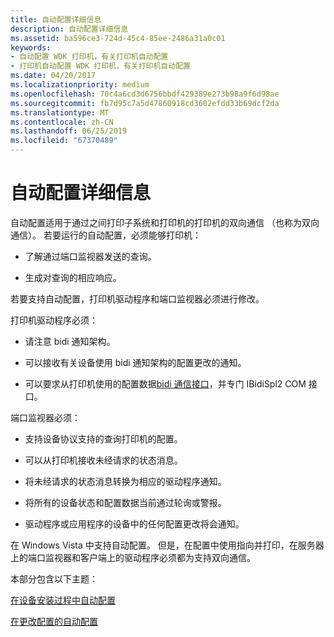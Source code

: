 ```yaml
---
title: 自动配置详细信息
description: 自动配置详细信息
ms.assetid: ba596ce3-724d-45c4-85ee-2486a31a0c01
keywords:
- 自动配置 WDK 打印机，有关打印机自动配置
- 打印机自动配置 WDK 打印机，有关打印机自动配置
ms.date: 04/20/2017
ms.localizationpriority: medium
ms.openlocfilehash: 70c4a6cd3d6756bbdf429389e273b98a9f6d98ae
ms.sourcegitcommit: fb7d95c7a5d47860918cd3602efdd33b69dcf2da
ms.translationtype: MT
ms.contentlocale: zh-CN
ms.lasthandoff: 06/25/2019
ms.locfileid: "67370489"
---
```

# <a name="autoconfiguration-details"></a>自动配置详细信息


自动配置适用于通过之间打印子系统和打印机的打印机的双向通信 （也称为双向通信）。 若要运行的自动配置，必须能够打印机：

-   了解通过端口监视器发送的查询。

-   生成对查询的相应响应。

若要支持自动配置，打印机驱动程序和端口监视器必须进行修改。

打印机驱动程序必须：

-   请注意 bidi 通知架构。

-   可以接收有关设备使用 bidi 通知架构的配置更改的通知。

-   可以要求从打印机使用的配置数据[bidi 通信接口](https://docs.microsoft.com/windows-hardware/drivers/ddi/content/_print/index)，并专门 IBidiSpl2 COM 接口。

端口监视器必须：

-   支持设备协议支持的查询打印机的配置。

-   可以从打印机接收未经请求的状态消息。

-   将未经请求的状态消息转换为相应的驱动程序通知。

-   将所有的设备状态和配置数据当前通过轮询或警报。

-   驱动程序或应用程序的设备中的任何配置更改将会通知。

在 Windows Vista 中支持自动配置。 但是，在配置中使用指向并打印，在服务器上的端口监视器和客户端上的驱动程序必须都为支持双向通信。

本部分包含以下主题：

[在设备安装过程中自动配置](autoconfiguration-during-device-installation.md)

[在更改配置的自动配置](autoconfiguration-during-configuration-change.md)

 

 




